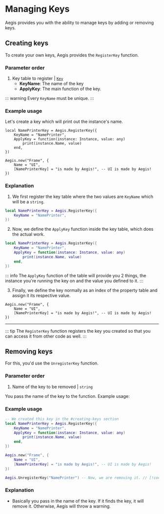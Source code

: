 # Managing Keys

Aegis provides you with the ability to manage keys by adding or removing keys.

## Creating keys

To create your own keys, Aegis provides the `RegisterKey` function.

### Parameter order

1. Key table to register | [`Key`](/api/#key-1)
   - **KeyName**: The name of the key
   - **ApplyKey**: The main function of the key.

::: warning
Every `KeyName` must be unique.
:::

### Example usage

Let's create a key which will print out the instance's name.

```lua{1-6,10}
local NamePrinterKey = Aegis.RegisterKey({
	KeyName = "NamePrinter",
	ApplyKey = function(instance: Instance, value: any)
		print(instance.Name, value)
	end,
})

Aegis.new("Frame", {
	Name = "UI",
	[NamePrinterKey] = "is made by Aegis!", -- UI is made by Aegis!
})
```

### Explanation

1. We first register the key table where the two values are `KeyName` which will be a `string`.

```lua
local NamePrinterKey = Aegis.RegisterKey({
	KeyName = "NamePrinter",
})
```

2. Now, we define the `ApplyKey` function inside the key table, which does the actual work.

```lua
local NamePrinterKey = Aegis.RegisterKey({
	KeyName = "NamePrinter",
	ApplyKey = function(instance: Instance, value: any)
		print(instance.Name, value)
	end,
})
```

::: info
The `ApplyKey` function of the table will provide you 2 things, the instance you're running the key on and the value you defined to it.
:::

3. Finally, we define the key normally as an index of the property table and assign it its respective value.

```lua:line-numbers=8{3}
Aegis.new("Frame", {
	Name = "UI",
	[NamePrinterKey] = "is made by Aegis!", -- UI is made by Aegis!
})
```

---

::: tip
The `RegisterKey` function registers the key you created so that you can access it from other code as well.
:::

## Removing keys

For this, you'd use the `UnregisterKey` function.

### Parameter order

1. Name of the key to be removed | `string`

You pass the name of the key to the function. Example usage:

### Example usage

```lua
-- We created this key in the #creating-keys section
local NamePrinterKey = Aegis.RegisterKey({
	KeyName = "NamePrinter",
	ApplyKey = function(instance: Instance, value: any)
		print(instance.Name, value)
	end,
})

Aegis.new("Frame", {
	Name = "UI",
	[NamePrinterKey] = "is made by Aegis!", -- UI is made by Aegis!
})

Aegis.UnregisterKey("NamePrinter") -- Now, we are removing it. // [!code focus]
```

### Explanation

- Basically you pass in the name of the key. If it finds the key, it will remove it. Otherwise, Aegis will throw a warning.
